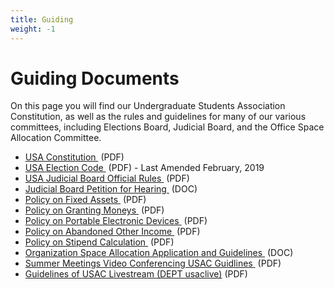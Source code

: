 ```yaml
---
title: Guiding
weight: -1
---
```


# Guiding Documents

On this page you will find our Undergraduate Students Association Constitution, as well as the rules and guidelines for many of our various committees, including Elections Board, Judicial Board, and the Office Space Allocation Committee.

  - [USA Constitution ](elections/Constitution%20\(Updated%206.5.18\).pdf) (PDF)
  - [USA Election Code ](/eboard/docs/2019%20Election%20Code.pdf) (PDF) - Last Amended February, 2019
  - [USA Judicial Board Official Rules ](../jboard/docs/jboardrulesv2.pdf) (PDF)
  - [Judicial Board Petition for Hearing ](../jboard/docs/jboardpetition.doc) (DOC)
  - [Policy on Fixed Assets ](docs/policy_fixedassets.pdf) (PDF)
  - [Policy on Granting Moneys ](docs/policy_granting_moneys.pdf) (PDF)
  - [Policy on Portable Electronic Devices ](docs/policy_portableelec.pdf) (PDF)
  - [Policy on Abandoned Other Income ](docs/policy%20on%20abandoned%20other%20income.pdf) (PDF)
  - [Policy on Stipend Calculation ](docs/Policy%20on%20Stipend%20Calculation.pdf) (PDF)
  - [Organization Space Allocation Application and Guidelines ](docs/OSA%202013%20Application.docx) (DOC)
  - [Summer Meetings Video Conferencing USAC Guidlines ](docs/Summer%20Meetings%20Video%20Conferencing%20USAC%20Guidlines%206.4.19.pdf) (PDF)
  - [Guidelines of USAC Livestream (DEPT usaclive)](docs/IVP%20USAC%20Live%20Guidelines%2012.5.17.pdf) (PDF)
